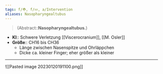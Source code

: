 ```yaml
---
tags: f/⛑️, f/💤, a/Intervention
aliases: Nasopharyngealtubus
---
```

> (Abstract::**Nasopharyngealtubus.**)
- **KI**:: Schwere Verletzung [[Viscerocranium]], [[M. Osler]]
- **Größe**:: CH16 bis CH36
	- Länge zwischen Nasenspitze und Ohrläppchen
	- Dicke ca. kleiner Finger; eher größer als kleiner
---
![[Pasted image 20230120191100.png]]